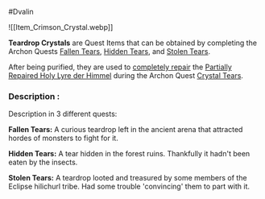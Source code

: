 #Dvalin 

![[Item_Crimson_Crystal.webp]]

**Teardrop Crystals** are Quest Items that can be obtained by completing the Archon Quests [Fallen Tears](https://genshin-impact.fandom.com/wiki/Fallen_Tears "Fallen Tears"), [Hidden Tears](https://genshin-impact.fandom.com/wiki/Hidden_Tears "Hidden Tears"), and [Stolen Tears](https://genshin-impact.fandom.com/wiki/Stolen_Tears "Stolen Tears").

After being purified, they are used to [completely repair](https://genshin-impact.fandom.com/wiki/Completely_Repaired_Holy_Lyre_der_Himmel "Completely Repaired Holy Lyre der Himmel") the [Partially Repaired Holy Lyre der Himmel](https://genshin-impact.fandom.com/wiki/Partially_Repaired_Holy_Lyre_der_Himmel "Partially Repaired Holy Lyre der Himmel") during the Archon Quest [Crystal Tears](https://genshin-impact.fandom.com/wiki/Crystal_Tears "Crystal Tears").

### Description : 

Description in 3 different quests:

**Fallen Tears:** A curious teardrop left in the ancient arena that attracted hordes of monsters to fight for it.

**Hidden Tears:** A tear hidden in the forest ruins. Thankfully it hadn't been eaten by the insects.

**Stolen Tears:** A teardrop looted and treasured by some members of the Eclipse hilichurl tribe. Had some trouble 'convincing' them to part with it.